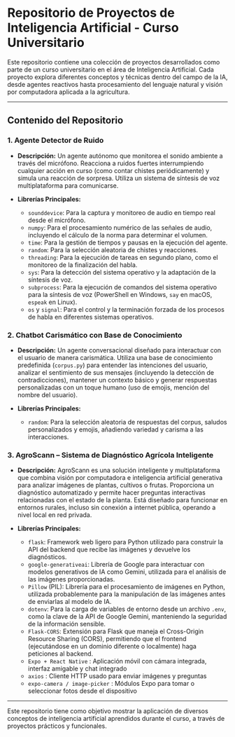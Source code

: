 # Repositorio de Proyectos de Inteligencia Artificial - Curso Universitario

Este repositorio contiene una colección de proyectos desarrollados como parte de un curso universitario en el área de Inteligencia Artificial. Cada proyecto explora diferentes conceptos y técnicas dentro del campo de la IA, desde agentes reactivos hasta procesamiento del lenguaje natural y visión por computadora aplicada a la agricultura.

---

## Contenido del Repositorio

### 1. Agente Detector de Ruido

* **Descripción:** 
Un agente autónomo que monitorea el sonido ambiente a través del micrófono. Reacciona a ruidos fuertes interrumpiendo cualquier acción en curso (como contar chistes periódicamente) y simula una reacción de sorpresa. Utiliza un sistema de síntesis de voz multiplataforma para comunicarse.

* **Librerías Principales:**
    * `sounddevice`: Para la captura y monitoreo de audio en tiempo real desde el micrófono.
    * `numpy`: Para el procesamiento numérico de las señales de audio, incluyendo el cálculo de la norma para determinar el volumen.
    * `time`: Para la gestión de tiempos y pausas en la ejecución del agente.
    * `random`: Para la selección aleatoria de chistes y reacciones.
    * `threading`: Para la ejecución de tareas en segundo plano, como el monitoreo de la finalización del habla.
    * `sys`: Para la detección del sistema operativo y la adaptación de la síntesis de voz.
    * `subprocess`: Para la ejecución de comandos del sistema operativo para la síntesis de voz (PowerShell en Windows, `say` en macOS, `espeak` en Linux).
    * `os` y `signal`: Para el control y la terminación forzada de los procesos de habla en diferentes sistemas operativos.

### 2. Chatbot Carismático con Base de Conocimiento

* **Descripción:** 
Un agente conversacional diseñado para interactuar con el usuario de manera carismática. Utiliza una base de conocimiento predefinida (`corpus.py`) para entender las intenciones del usuario, analizar el sentimiento de sus mensajes (incluyendo la detección de contradicciones), mantener un contexto básico y generar respuestas personalizadas con un toque humano (uso de emojis, mención del nombre del usuario).

* **Librerías Principales:**
    * `random`: Para la selección aleatoria de respuestas del corpus, saludos personalizados y emojis, añadiendo variedad y carisma a las interacciones.

### 3. AgroScann – Sistema de Diagnóstico Agrícola Inteligente

* **Descripción:** 
AgroScann es una solución inteligente y multiplataforma que combina visión por computadora e inteligencia artificial generativa para analizar imágenes de plantas, cultivos o frutas. Proporciona un diagnóstico automatizado y permite hacer preguntas interactivas relacionadas con el estado de la planta. Está diseñado para funcionar en entornos rurales, incluso sin conexión a internet pública, operando a nivel local en red privada.

* **Librerías Principales:**
    * `flask`: Framework web ligero para Python utilizado para construir la API del backend que recibe las imágenes y devuelve los diagnósticos.
    * `google-generativeai`: Librería de Google para interactuar con modelos generativos de IA como Gemini, utilizada para el análisis de las imágenes proporcionadas.
    * `Pillow` (PIL): Librería para el procesamiento de imágenes en Python, utilizada probablemente para la manipulación de las imágenes antes de enviarlas al modelo de IA.
    * `dotenv`: Para la carga de variables de entorno desde un archivo `.env`, como la clave de la API de Google Gemini, manteniendo la seguridad de la información sensible.
    * `Flask-CORS`: Extensión para Flask que maneja el Cross-Origin Resource Sharing (CORS), permitiendo que el frontend (ejecutándose en un dominio diferente o localmente) haga peticiones al backend.
    * `Expo + React Native` : Aplicación móvil con cámara integrada, interfaz amigable y chat integrado
    * `axios` : Cliente HTTP usado para enviar imágenes y preguntas
    * `expo-camera / image-picker` : Módulos Expo para tomar o seleccionar fotos desde el dispositivo

---

Este repositorio tiene como objetivo mostrar la aplicación de diversos conceptos de inteligencia artificial aprendidos durante el curso, a través de proyectos prácticos y funcionales.